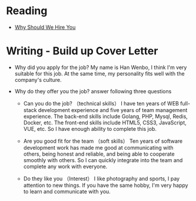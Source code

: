 # Reading

- [Why Should We Hire You](https://novoresume.com/career-blog/why-should-we-hire-you-best-answers)

# Writing - Build up Cover Letter

-  Why did you apply for the job? 
   My name is Han Wenbo, I think I'm very suitable for this job. At the same time, my personality fits well with the company's culture. 

-  Why do they offer you the job? answer following three questions
      - Can you do the job?   （technical skills）
        I have ten years of WEB full-stack development experience and five years of team management experience. The back-end skills include Golang, PHP, Mysql, Redis, Docker, etc. The front-end skills include HTML5, CSS3, JavaScript, VUE, etc. So I have enough ability to complete this job.

      - Are you good fit for the team  （soft skills）
        Ten years of software development work has made me good at communicating with others, being honest and reliable, and being able to cooperate smoothly with others. So I can quickly integrate into the team and complete any work with everyone.

      - Do they like you   （Interest）
        I like photography and sports, I pay attention to new things. If you have the same hobby, I'm very happy to learn and communicate with you.


